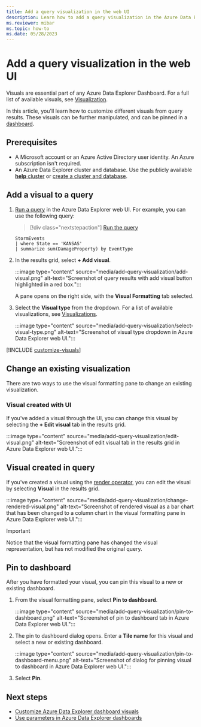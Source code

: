 ```yaml
---
title: Add a query visualization in the web UI
description: Learn how to add a query visualization in the Azure Data Explorer web UI.
ms.reviewer: mibar
ms.topic: how-to
ms.date: 05/28/2023
---
```

# Add a query visualization in the web UI

Visuals are essential part of any Azure Data Explorer Dashboard. For a full list of available visuals, see [Visualization](kusto/query/renderoperator.md#visualization).

In this article, you'll learn how to customize different visuals from query results. These visuals can be further manipulated, and can be pinned in a [dashboard](azure-data-explorer-dashboards.md).

## Prerequisites

* A Microsoft account or an Azure Active Directory user identity. An Azure subscription isn't required.
* An Azure Data Explorer cluster and database. Use the publicly available [**help** cluster](https://dataexplorer.azure.com/help) or [create a cluster and database](create-cluster-database-portal.md).

## Add a visual to a query

1. [Run a query](web-ui-query-overview.md#write-and-run-queries) in the Azure Data Explorer web UI. For example, you can use the following query: 

    > [!div class="nextstepaction"]
    > <a href="https://dataexplorer.azure.com/clusters/help/databases/Samples?query=H4sIAAAAAAAAAwsuyS/KdS1LzSsp5qpRKM9ILUpVCC5JLElVsLVVUPd29At2DFYHyhSX5uYmFmVWpYJYGi6JuYnpqQFF+QWpRSWVmgpJlQpgM0IqC1IBD28nVFIAAAA=" target="_blank">Run the query</a>

    ```kusto
    StormEvents
    | where State == 'KANSAS'
    | summarize sum(DamageProperty) by EventType
    ```

1. In the results grid, select **+ Add visual**.

    :::image type="content" source="media/add-query-visualization/add-visual.png" alt-text="Screenshot of query results with add visual button highlighted in a red box.":::

    A pane opens on the right side, with the **Visual Formatting** tab selected.

1. Select the **Visual type** from the dropdown. For a list of available visualizations, see [Visualizations](kusto/query/renderoperator.md#visualization). 

    :::image type="content" source="media/add-query-visualization/select-visual-type.png" alt-text="Screenshot of visual type dropdown in Azure Data Explorer web UI.":::

[!INCLUDE [customize-visuals](includes/customize-visuals.md)]

## Change an existing visualization

There are two ways to use the visual formatting pane to change an existing visualization.

### Visual created with UI

If you've added a visual through the UI, you can change this visual by selecting the **+ Edit visual** tab in the results grid.

:::image type="content" source="media/add-query-visualization/edit-visual.png" alt-text="Screenshot of edit visual tab in the results grid in Azure Data Explorer web UI.":::

## Visual created in query

If you've created a visual using the [render operator](kusto/query/renderoperator.md), you can edit the visual by selecting **Visual** in the results grid. 

:::image type="content" source="media/add-query-visualization/change-rendered-visual.png" alt-text="Screenshot of rendered visual as a bar chart that has been changed to a column chart in the visual formatting pane in Azure Data Explorer web UI.":::

> [!IMPORTANT]
> Notice that the visual formatting pane has changed the visual representation, but has not modified the original query. 

## Pin to dashboard

After you have formatted your visual, you can pin this visual to a new or existing dashboard.

1. From the visual formatting pane, select **Pin to dashboard**.

    :::image type="content" source="media/add-query-visualization/pin-to-dashboard.png" alt-text="Screenshot of pin to dashboard tab in Azure Data Explorer web UI.":::

1. The pin to dashboard dialog opens. Enter a **Tile name** for this visual and select a new or existing dashboard.

    :::image type="content" source="media/add-query-visualization/pin-to-dashboard-menu.png" alt-text="Screenshot of dialog for pinning visual to dashboard in Azure Data Explorer web UI.":::

1. Select **Pin**.

## Next steps

* [Customize Azure Data Explorer dashboard visuals](dashboard-customize-visuals.md)
* [Use parameters in Azure Data Explorer dashboards](dashboard-parameters.md)
